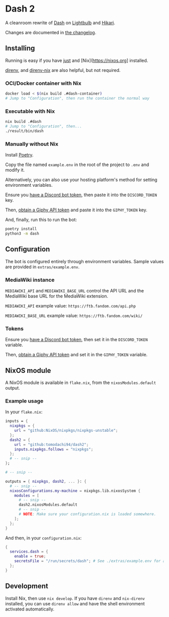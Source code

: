 <!--
SPDX-FileCopyrightText: 2024 Tomodachi94

SPDX-License-Identifier: CC-BY-NC-SA-4.0
-->

# Dash 2

A cleanroom rewrite of [Dash](https://github.com/tomodachi94/dash) on [Lightbulb](https://github.com/tandemdude/hikari-lightbulb) and [Hikari](https://github.com/hikari-py/hikari).

Changes are documented in [the changelog](CHANGELOG.md).

## Installing

Running is easy if you have [just](https://just.systems/man/en/chapter_1.html) and [Nix](https://nixos.org] installed.

[direnv](https://direnv.net/), and [direnv-nix](https://github.com/nix-community/nix-direnv) are also helpful, but not required.

### OCI/Docker container with Nix

```sh
docker load < $(nix build .#dash-container)
# Jump to "Configuration", then run the container the normal way
```

### Executable with Nix

```sh
nix build .#dash
# Jump to "Configuration", then...
./result/bin/dash
```

### Manually without Nix

Install [Poetry](https://python-poetry.org/docs/#installation).

Copy the file named `example.env` in the root of the project to `.env` and modify it.

Alternatively, you can also use your hosting platform's method for setting environment variables.

Ensure you [have a Discord bot token](https://github.com/reactiflux/discord-irc/wiki/Creating-a-discord-bot-&-getting-a-token), then paste it into the `DISCORD_TOKEN` key.

Then, [obtain a Giphy API token](https://developers.giphy.com/docs/api) and paste it into the `GIPHY_TOKEN` key.

And, finally, run this to run the bot:

```bash
poetry install
python3 -m dash
```

## Configuration

The bot is configured entirely through environment variables. Sample values are provided in `extras/example.env`.

### MediaWiki instance

`MEDIAWIKI_API` and `MEDIAWIKI_BASE_URL` control the API URL and the MediaWiki base URL for the MediaWiki extension.

`MEDIAWIKI_API` example value: `https://ftb.fandom.com/api.php`

`MEDIAWIKI_BASE_URL` example value: `https://ftb.fandom.com/wiki/`

### Tokens

Ensure you [have a Discord bot token](https://github.com/reactiflux/discord-irc/wiki/Creating-a-discord-bot-&-getting-a-token), then set it in the `DISCORD_TOKEN` variable.

Then, [obtain a Giphy API token](https://developers.giphy.com/docs/api) and set it in the `GIPHY_TOKEN` variable.

## NixOS module

A NixOS module is available in `flake.nix`, from the `nixosModules.default` output.

### Example usage

In your `flake.nix`:

```nix
inputs = {
  nixpkgs = {
    url = "github:NixOS/nixpkgs/nixpkgs-unstable";
  };
  dash2 = {
    url = "github:tomodachi94/dash2";
    inputs.nixpkgs.follows = "nixpkgs";
  };
  # -- snip --
};

# -- snip --

outputs = { nixpkgs, dash2, ... }: {
  # -- snip --
  nixosConfigurations.my-machine = nixpkgs.lib.nixosSystem {
    modules = [
      # -- snip --
      dash2.nixosModules.default
      # -- snip --
      # NOTE: Make sure your configuration.nix is loaded somewhere.
    ];
  };
}
```

And then, in your `configuration.nix`:

```nix
{
  services.dash = {
    enable = true;
    secretsFile = "/run/secrets/dash"; # See ./extras/example.env for an example of the required format.
  };
}
```

## Development

Install Nix, then use `nix develop`. If you have `direnv` and `nix-direnv` installed, you can use `direnv allow` and have the shell environment activated automatically.
